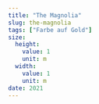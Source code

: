 ```yaml
---
title: "The Magnolia"
slug: the-magnolia
tags: ["Farbe auf Gold"]
size:
  height:
    value: 1
    unit: m
  width:
    value: 1
    unit: m
date: 2021
---
```

